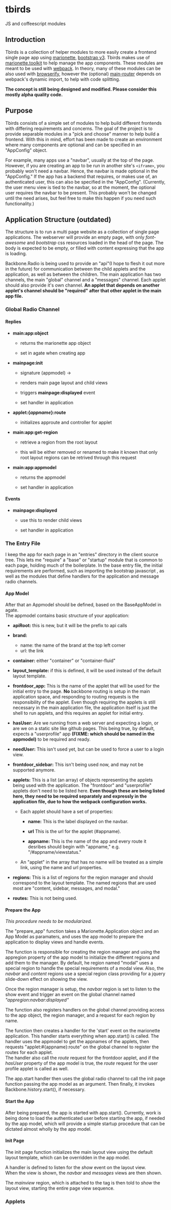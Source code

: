 # tbirds
JS and coffeescript modules

##  Introduction

Tbirds is a collection of helper modules to more easily create 
a frontend single page app using [marionette](http://marionettejs.com/), 
[bootstrap v3](http://getbootstrap.com/).  Tbirds makes use of 
[marionette.toolkit](http://roundingwellos.github.io/marionette.toolkit/) 
to help manage the app components.  These modules are meant to be 
used with [webpack](https://webpack.js.org/).  In theory, many of 
these modules can be also used with [browserify](http://browserify.org/), 
however the (optional) 
[main-router](https://github.com/umeboshi2/tbirds/blob/master/src/main-router.coffee) 
depends on webpack's dynamic import, to help with code splitting.

**The concept is still being designed and modified.  Please consider 
this mostly alpha quality code.**

## Purpose

Tbirds consists of a simple set of modules to help build different 
frontends with differing requirements and concerns.  The goal of the 
project is to provide separable modules in a "pick and choose" manner 
to help build a frontend.  With this in mind, effort has been made to 
create an environment where many components are optional and can be 
specified in an "AppConfig" object.

For example, many apps use a "navbar", usually at the top of the 
page.  However, if you are creating an app to be run in another 
site's ```<iframe>```, you probably won't need a navbar.  Hence, 
the navbar is made optional in the "AppConfig."  If the app has 
a backend that requires, or makes use of, an authenticated user, 
this can also be specified in the "AppConfig". (Currently, the 
user menu view is tied to the navbar, so at the moment, the 
optional user requires the navbar to be present.  This probably 
won't be changed until the need arises, but feel free to make 
this happen if you need such functionality.)







## Application Structure (outdated)



The structure is to run a multi page website as a collection 
of single page applications.  The webserver will provide an empty 
page, with only *font-awesome* and *bootstrap* css resources loaded 
in the head of the page.  The body is expected to be empty, or filled
with content expressing that the app is loading.

Backbone.Radio is being used to provide an "api"(I hope to flesh it out
more in the future) for communication between the child applets and the 
application, as well as between the children.  The main application has 
two channels, the main "global" channel and a "messages" channel.  Each 
applet should also provide it's own channel.  **An applet that depends 
on another applet's channel should be "required" after that other 
applet in the main app file.** 


### Global Radio Channel

#### Replies

- **main:app:object**

	- returns the marionette app object
	
	- set in agate when creating app
  
- **mainpage:init** 

	- signature (appmodel) ->
	
	- renders main page layout and child views
	
	- triggers **mainpage:displayed** event
	
	- set handler in application
	
- **applet:{*appname*}:route**

	- initializes approute and controller for applet
	
- **main:app:get-region**

	- retrieve a region from the root layout
	
	- this will be either removed or renamed to make it known 
	  that only root layout regions can be retrived through this
	  request

- **main:app:appmodel**

	- returns the appmodel
	
	- set handler in application

#### Events

- **mainpage:displayed** 

	- use this to render child views
	
	- set handler in application

### The Entry File

I keep the app for each page in an "entries" directory in the client source 
tree.  This lets me "require" a "base" or "startup" module that is common to 
each page, holding much of the boilerplate.  In the base entry file, the 
initial requirements are performed, such as importing the bootstrap 
javascript , as well as the modules that define handlers for the application 
and message radio channels.

#### App Model

After that an Appmodel should be defined, based on the BaseAppModel in agate.  
The appmodel contains basic structure of your application:

- **apiRoot:** this is new, but it will be the prefix to api calls

- **brand:**

	- name: the name of the brand at the top left corner
	- url: the link

- **container:** either "container" or "container-fluid"

- **layout_template:** if this is defined, it will be used
  instead of the default layout template.

- **frontdoor_app:**  This is the name of the applet 
  that will be used for the initial entry to the page.  **No** 
  backbone routing is setup in the main application space, and 
  responding to routing requests is the responsibility of the 
  applet.  Even though requiring the applets is still necessary in 
  the main application file, the application itself is just the 
  shell to run applets, and this requires an applet for initial 
  entry.
  
- **hasUser:** Are we running from a web server and expecting a login, or
  are we on a static site like github pages.  This being true, by default, 
  expects a "userprofile" app **(FIXME: which should be named in the 
  appmodel)** to be required and ready.
  
- **needUser:**  This isn't used yet, but can be used to force 
  a user to a login view.
  
- **frontdoor_sidebar:**  This isn't being used now, and may not 
  be supported anymore.
  
- **applets:**  This is a list (an array) of objects representing the applets
  being used with the application.  The "frontdoor" and "userprofile" 
  applets don't need to be listed here.  **Even though these are being 
  listed here, they need to be required separately and expressly in the 
  application file, due to how the webpack configuration works.**
  
  - Each applet should have a set of properties:
  
	  - **name:**  This is the label displayed on the navbar.
	  
	  - **url**  This is the url for the applet (#appname).
	  
	  - **appname:**  This is the name of the app and every route
	  it desribes should begin with "appname," e.g. "/#appname/viewstatus."
	  
  - An "applet" in the array that has no name will be treated as a 
  simple link, using the name and url properties.
  
- **regions:**  This is a list of regions for the region manager and should
  correspond to the layout template.  The named regions that are used most 
  are "content, sidebar, messages, and modal."

- **routes:**  This is not being used.


#### Prepare the App

*This procedure needs to be modularized.*

The "prepare_app" function takes a Marionette.Application object and 
an App Model as paramaters, and uses the app model to prepare the 
application to display views and handle events.

The function is responsible for creating the region manager and 
using the appregion property of the app model to initialize the 
different regions and add them to the manager.  By default, he region 
named "modal" uses a special region to handle the special requirements 
of a modal view.  Also, the *navbar* and *content* regions use a 
special region class providing for a jquery slide-down effect on
showing the view.

Once the region manager is setup, the *navbar* region is set to 
listen to the show event and trigger an event on the global 
channel named *"appregion:navbar:displayed"*

The function also registers handlers on the global channel 
providing access to the app object, the region manager, and 
a request for each region by name.

The function then creates a handler for the 'start' event on 
the marionette application.  This handler starts everything when
app.start() is called.  The handler uses the appmodel to get the 
appnames of the applets, then requests "applet:#{appname}:route" 
on the global channel to register the routes for each applet.  
The handler also call the *route* request for the frontdoor applet, 
and if the *hasUser* property of the app model is true, the *route* 
request for the user profile applet is called as well.  

The app.start handler then uses the global radio channel to call the 
init page function passing the app model as an argument.  Then finally, 
it invokes Backbone.history.start(), if necessary.

#### Start the App

After being prepared, the app is started with app.start().  Currently,
work is being done to load the authenticated user before starting the 
app, if needed by the app model, which will provide a simple startup 
procedure that can be dictated almost wholly by the app model.


#### Init Page

The init page function initializes the main layout view using the default 
layout template, which can be overridden in the app model.

A handler is defined to listen for the *show* event on the layout view.  
When the view is shown, the *navbar* and *messages* views are then 
shown.

The *mainview* region, which is attached to the *<body>* tag is then 
told to *show* the layout view, starting the entire page view sequence.


### Applets


